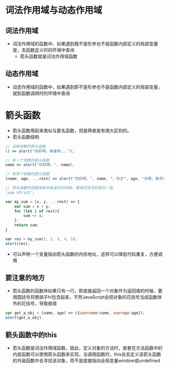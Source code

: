 # 词法作用域与动态作用域
## 词法作用域
- 词法作用域的函数中，如果遇到既不是形参也不是函数内部定义的局部变量是，去函数定义时的环境中查询
	- 箭头函数就是词法作用域函数

## 动态作用域
- 动态作用域的函数中，如果遇到即不是形参也不是函数内部定义的局部变量，就到函数调用时的环境中查询


# 箭头函数
- 箭头函数用起来类似与匿名函数，但是两者是有很大区别的。
- 箭头函数结构

```javascript
// 没有参数的箭头函数
() => alert("你好啊，单身狗...");

// 有一个参数的箭头函数
name => alert("你好啊，", name);

// 有多个参数的箭头函数
(name, age, ...rest) => alert("你好啊，", name, "，你才", age, "岁啊，真年轻！")

// 箭头函数的函数体有多条语句的时候，要用花括号封装在一起
'use strict';

var my_sum = (x, y, ...rest) => {
    var sum = x + y;
    for (let i of rest){
        sum += i;
    };
    return sum;
}

var res = my_sum(1, 2, 3, 4, 5);
alert(res);

```

- 可以声明一个变量指向箭头函数的内存地址，这样可以降低代码重复，方便调用

## 要注意的地方
- 箭头函数的函数体如果只有一行，即直接返回一个对象作为返回值的时候，要用圆括号将樊胡子hi包含起来，不然JavaScript会把对象的花括号当成函数体外的花括号，导致报错

```javascript
var get_a_obj = (name, age) => ({username:name, userage:age});
alert(get_a_obj)
```

## 箭头函数中的this
- 箭头函数是词法作用域函数，因此，定义对象的方法时，嵌套在方法函数中的内层函数可以使用箭头函数来实现，当调用函数时，this会去定义该箭头函数的外层函数中去寻找该对象，而不是直接指向全局变量window或undefined


```javascript


```